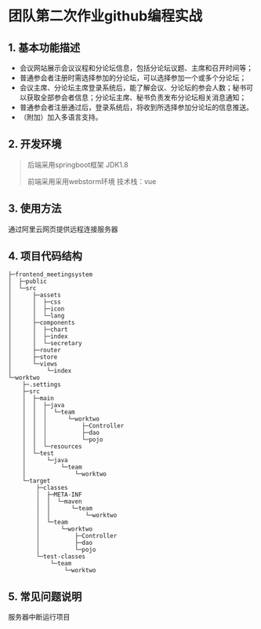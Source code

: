 # 团队第二次作业github编程实战 
## 1. 基本功能描述
* 会议网站展示会议议程和分论坛信息，包括分论坛议题、主席和召开时间等；
* 普通参会者注册时需选择参加的分论坛，可以选择参加一个或多个分论坛；
* 会议主席、分论坛主席登录系统后，能了解会议、分论坛的参会人数；秘书可以获取全部参会者信息；分论坛主席、秘书负责发布分论坛相关消息通知；
* 普通参会者注册通过后，登录系统后，将收到所选择参加分论坛的信息推送。
* （附加）加入多语言支持。
## 2. 开发环境
> 后端采用springboot框架 JDK1.8
> 
> 前端采用采用webstorm环境 技术栈：vue
## 3. 使用方法
通过阿里云网页提供远程连接服务器
## 4. 项目代码结构
```
├─frontend_meetingsystem
│  ├─public
│  └─src
│      ├─assets
│      │  ├─css
│      │  ├─icon
│      │  └─lang
│      ├─components
│      │  ├─chart
│      │  ├─index
│      │  └─secretary
│      ├─router
│      ├─store
│      └─views
│          └─index
└─worktwo
    ├─.settings
    ├─src
    │  ├─main
    │  │  ├─java
    │  │  │  └─team
    │  │  │      └─worktwo
    │  │  │          ├─Controller
    │  │  │          ├─dao
    │  │  │          └─pojo
    │  │  └─resources
    │  └─test
    │      └─java
    │          └─team
    │              └─worktwo
    └─target
        ├─classes
        │  ├─META-INF
        │  │  └─maven
        │  │      └─team
        │  │          └─worktwo
        │  └─team
        │      └─worktwo
        │          ├─Controller
        │          ├─dao
        │          └─pojo
        └─test-classes
            └─team
                └─worktwo
```
## 5. 常见问题说明
服务器中断运行项目